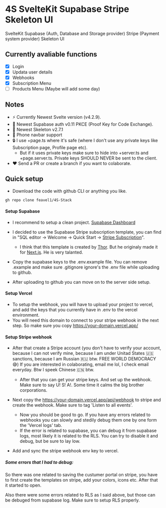 # 4S SvelteKit Supabase Stripe Skeleton UI

SvelteKit
Supabase (Auth, Database and Storage provider)
Stripe (Payment system provider)
Skeleton UI

## Currently avaliable functions

- [X]  Login
- [X]  Updata user details
- [X]  Webhooks
- [X]  Subscription Menu
- [ ]  Products Menu (Maybe will add some day)

## Notes

- ⚡️ Currently Newest Svelte version (v4.2.9).
- 🔐 Newest Supabase auth v0.11 PKCE (Proof Key for Code Exchange).
- 🎨 Newest Skeleton v2.7.1
- 📱 Phone navbar support
- 🔒 I use +page.ts where it's safe (where I don't use any private keys like Subscription page, Profile page etc).
  - But if it uses private keys make sure to hide into +server.ts and +page.server.ts. Private keys SHOULD NEVER be sent to the client.
- ❤️ Send a PR or create a branch if you want to colaborate.

## Quick setup

- Download the code with github CLI or anything you like.

```bash
gh repo clone feavel1/4S-Stack
```

#### Setup Supabase

- I recommend to setup a clean project. [Supabase Dashboard](https://supabase.com/dashboard/projects)
- I decided to use the Supabase Stripe subscription template, you can find in "SQL editor -> Welcome -> Quick Start -> [Stripe Subscription](https://supabase-sql.vercel.app/stripe-subscriptions)".

  - I think that this template is created by [Thor](https://github.com/thorwebdev). But he originaly made it for [Next.js](https://github.com/vercel/nextjs-subscription-payments). He is very talanted.
- Copy the supabase keys to the .env.example file. You can remove .example and make sure .gitignore ignore's the .env file while uploading to github.
- After uploading to github you can move on to the server side setup.

#### Setup Vercel

- To setup the webhook, you will have to upload your project to vercel, and add the keys that you currently have in .env to the vercel environment.
- You will need this domain to connect to your stripe webhook in the next step. So make sure you copy https://your-domain.vercel.app/

#### Setup Stripe webhook

- After that create a Stripe account (you don't have to verify your account, because I can not verify mine, because I am under Unitad States 🇺🇸 sanctions, because I am Russian 🇷🇺 btw. FREE WORLD DEMOCRACY 😅) If you are interested in colaborating, email me lol, I check email everyday. Btw I speek Chinese 🇨🇳 btw.

  - After that you can get your stripe keys. And set up the webhook. Make sure to say U! S! A!. Some time it calms the big brother corporations.
- Next copy the https://your-domain.vercel.app/api/webhook to stripe and create the webhook. Make sure to tag 'Listen to all events'.

  - Now you should be good to go. If you have any errors related to webhooks you can slowly and stedily debug them one by one form the 'Vercel logs' tab.
  - If the error is related to supabase, you can debug it from supabase logs, most likely it is related to the RLS. You can try to disable it and debug, but be sure to lay low.
- Add and sync the stripe webhook env key to vercel.

##### Some errors that I had to debug:

So there was one related to saving the custumer portal on stripe, you have to first create the templates on stripe, add your colors, icons etc. After that it started to open.

Also there were some errors related to RLS as I said above, but those can be debuged from supabase log. Make sure to setup RLS properly.
